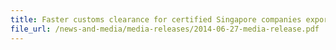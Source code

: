 ```yaml
---
title: Faster customs clearance for certified Singapore companies exporting goods to Hong Kong
file_url: /news-and-media/media-releases/2014-06-27-media-release.pdf
---
```


